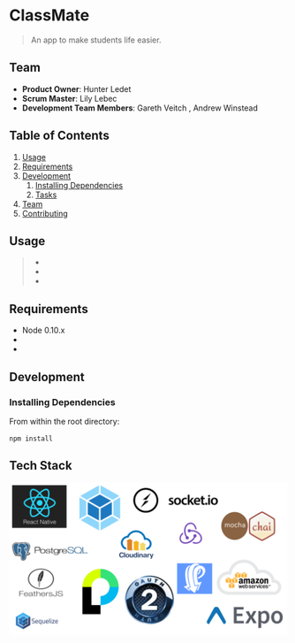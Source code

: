 # ClassMate

> An app to make students life easier.

## Team

  - __Product Owner__: Hunter Ledet
  - __Scrum Master__: Lily Lebec
  - __Development Team Members__: Gareth Veitch , Andrew Winstead

## Table of Contents

1. [Usage](#Usage)
1. [Requirements](#requirements)
1. [Development](#development)
    1. [Installing Dependencies](#installing-dependencies)
    1. [Tasks](#tasks)
1. [Team](#team)
1. [Contributing](#contributing)

## Usage

>-
>-
>-

## Requirements

- Node 0.10.x
- 
- 

## Development

### Installing Dependencies

From within the root directory:

```
npm install
```

## Tech Stack
![VIEW](tech.PNG)